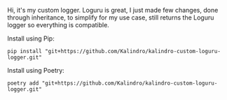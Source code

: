 Hi, it's my custom logger. Loguru is great, I just made few changes, done through inheritance, 
to simplify for my use case, still returns the Loguru logger so everything is compatible.

Install using Pip:
```shell
pip install "git+https://github.com/Kalindro/kalindro-custom-loguru-logger.git"
```
Install using Poetry:
```shell
poetry add "git+https://github.com/Kalindro/kalindro-custom-loguru-logger.git"
```
